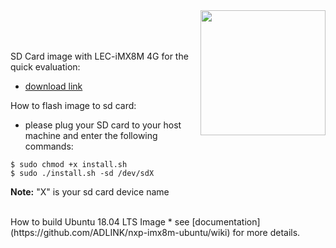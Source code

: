 <img src="https://assets.ubuntu.com/v1/8dd99b80-ubuntu-logo14.png" width="200" align="right">
<br>
<br>
<br>



SD Card image with LEC-iMX8M 4G for the quick evaluation:
* [download link](https://hq0epm0west0us0storage.blob.core.windows.net/development/LEC-iMX8M/Images/Ubuntu%20/Ubuntu18_A3_4G/install.sh)

How to flash image to sd card:

* please plug your SD card to your host machine and enter the following commands:
```
$ sudo chmod +x install.sh
$ sudo ./install.sh -sd /dev/sdX
```
**Note:** "X" is your sd card device name

<br>
How to build Ubuntu 18.04 LTS Image
* see [documentation](https://github.com/ADLINK/nxp-imx8m-ubuntu/wiki) for more details.

  





 



